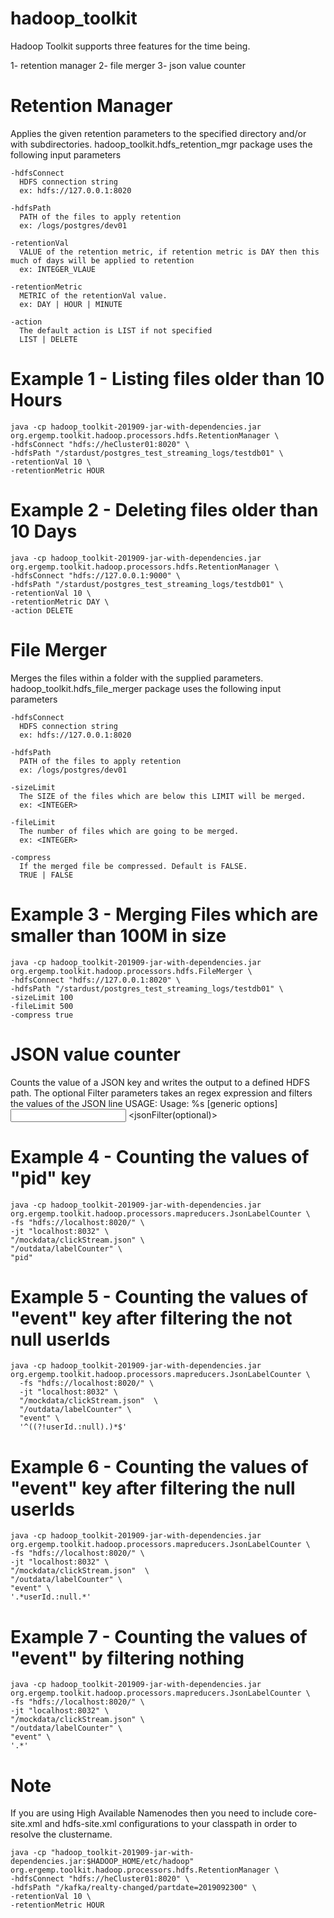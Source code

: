 # hadoop_toolkit

Hadoop Toolkit supports three features for the time being. 

1- retention manager
2- file merger
3- json value counter 

# Retention Manager 
Applies the given retention parameters to the specified directory and/or with subdirectories.
hadoop_toolkit.hdfs_retention_mgr package uses the following input parameters
```
-hdfsConnect
  HDFS connection string 
  ex: hdfs://127.0.0.1:8020
  
-hdfsPath
  PATH of the files to apply retention
  ex: /logs/postgres/dev01
  
-retentionVal
  VALUE of the retention metric, if retention metric is DAY then this much of days will be applied to retention
  ex: INTEGER_VLAUE
  
-retentionMetric
  METRIC of the retentionVal value. 
  ex: DAY | HOUR | MINUTE
  
-action
  The default action is LIST if not specified
  LIST | DELETE
```
# Example 1 - Listing files older than 10 Hours
```
java -cp hadoop_toolkit-201909-jar-with-dependencies.jar org.ergemp.toolkit.hadoop.processors.hdfs.RetentionManager \
-hdfsConnect "hdfs://heCluster01:8020" \
-hdfsPath "/stardust/postgres_test_streaming_logs/testdb01" \
-retentionVal 10 \
-retentionMetric HOUR
```
# Example 2 - Deleting files older than 10 Days
```
java -cp hadoop_toolkit-201909-jar-with-dependencies.jar org.ergemp.toolkit.hadoop.processors.hdfs.RetentionManager \
-hdfsConnect "hdfs://127.0.0.1:9000" \
-hdfsPath "/stardust/postgres_test_streaming_logs/testdb01" \
-retentionVal 10 \
-retentionMetric DAY \
-action DELETE 
```

# File Merger
Merges the files within a folder with the supplied parameters.
hadoop_toolkit.hdfs_file_merger package uses the following input parameters 
```
-hdfsConnect
  HDFS connection string 
  ex: hdfs://127.0.0.1:8020
  
-hdfsPath
  PATH of the files to apply retention
  ex: /logs/postgres/dev01
  
-sizeLimit
  The SIZE of the files which are below this LIMIT will be merged.
  ex: <INTEGER>
  
-fileLimit
  The number of files which are going to be merged. 
  ex: <INTEGER>

-compress
  If the merged file be compressed. Default is FALSE.
  TRUE | FALSE
```
# Example 3 - Merging Files which are smaller than 100M in size
```
java -cp hadoop_toolkit-201909-jar-with-dependencies.jar org.ergemp.toolkit.hadoop.processors.hdfs.FileMerger \
-hdfsConnect "hdfs://127.0.0.1:8020" \
-hdfsPath "/stardust/postgres_test_streaming_logs/testdb01" \
-sizeLimit 100
-fileLimit 500
-compress true
```
# JSON value counter
Counts the value of a JSON key and writes the output to a defined HDFS path. The optional Filter parameters takes an regex expression and filters the values of the JSON line
USAGE:
  Usage: %s [generic options] <input> <output> <jsonKey> <jsonFilter(optional)>
# Example 4 - Counting the values of "pid" key
```
java -cp hadoop_toolkit-201909-jar-with-dependencies.jar org.ergemp.toolkit.hadoop.processors.mapreducers.JsonLabelCounter \
-fs "hdfs://localhost:8020/" \
-jt "localhost:8032" \
"/mockdata/clickStream.json" \
"/outdata/labelCounter" \
"pid"
```
# Example 5 - Counting the values of "event" key after filtering the not null userIds
```
java -cp hadoop_toolkit-201909-jar-with-dependencies.jar org.ergemp.toolkit.hadoop.processors.mapreducers.JsonLabelCounter \
  -fs "hdfs://localhost:8020/" \
  -jt "localhost:8032" \
  "/mockdata/clickStream.json"  \
  "/outdata/labelCounter" \
  "event" \
  '^((?!userId.:null).)*$'
```
# Example 6 - Counting the values of "event" key after filtering the null userIds  
```
java -cp hadoop_toolkit-201909-jar-with-dependencies.jar org.ergemp.toolkit.hadoop.processors.mapreducers.JsonLabelCounter \
-fs "hdfs://localhost:8020/" \
-jt "localhost:8032" \
"/mockdata/clickStream.json"  \
"/outdata/labelCounter" \
"event" \
'.*userId.:null.*'
```
# Example 7 - Counting the values of "event" by filtering nothing
```
java -cp hadoop_toolkit-201909-jar-with-dependencies.jar org.ergemp.toolkit.hadoop.processors.mapreducers.JsonLabelCounter \
-fs "hdfs://localhost:8020/" \
-jt "localhost:8032" \
"/mockdata/clickStream.json" \
"/outdata/labelCounter" \
"event" \
'.*'  
```
  
# Note

If you are using High Available Namenodes then you need to include core-site.xml and hdfs-site.xml configurations to your classpath in order to resolve the clustername.

```
java -cp "hadoop_toolkit-201909-jar-with-dependencies.jar:$HADOOP_HOME/etc/hadoop" org.ergemp.toolkit.hadoop.processors.hdfs.RetentionManager \
-hdfsConnect "hdfs://heCluster01:8020" \
-hdfsPath "/kafka/realty-changed/partdate=2019092300" \
-retentionVal 10 \
-retentionMetric HOUR
```


